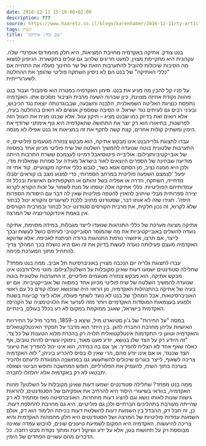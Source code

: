 ```yaml
---
date: 2016-12-11 15:10:00+02:00
description: ???
source: https://www.haaretz.co.il/blogs/karenhaber/2016-12-11/ty-article/0000017f-f8a6-d318-afff-fbe72ef00000
tags: דעות
title: 'שם קוד: אתיקה'
---
```


בנט צודק. אתיקה באקדמיה מחויבת המציאות, היא חלק מהמודוס אופרנדי שלה. עקרונית היא מתקיימת מצוין, למעט חריגים שלרוב גם עולים בתקשורת. הניסיון למצוא מה הסיבות שיכולות להוביל להתערבות הזאת של שר החינוך מעלה את התהייה אם "כללי האתיקה" של בנט הם לא ניסיון השתקה פוליטי שהופך את ההחלטה לשערורייתית.

על פניו קל להבין מה מניע את בנט. סימון האקדמיה כמטרה הוא סימבולי ועבור בנט מהווה נקודת אחיזה מצוינת, כיון שברוח השעה מרבית הציבור מסכים אתו. האקדמיה נתפסת כנציגת האליטה השמאלנית, הלבנה והשבעה, שבבוגדנותה יוצאת נגד הכיבוש, ובעיני רבים גם לעיתים נגד ישראל. זו הסיבה שמספיק אנשים לא רואים בהחלטה בעיה, אלא רואים זאת בדיוק כמו שבנט מציג – תיקון עוול. אלא שבנט מניח את העוול הזה לפרשנות, בתיאורו הוא רק יוצר את התחושה שהאקדמיה היא גוף אימתני שרודף את הימין ומשתיק קולות אחרים, קצת קשה לתקף את זה במציאות אז בנט אפילו לא מנסה.

 עברו לתצוגת גלריהבנט אינו מבקש אתיקה, הוא מבקש צנזורה מטעמים פוליטיים, זו התערבות שלטונית בוטה שנועדה להמשיך השלטה של שיח פוליטי מכיוון אחד במסווה של אובייקטיביותצילום: אוליבייה פיטוסיאבל דמיינו לעצמכם ששרת התרבות הייתה מודיעה שבחינה של הספרים היוצאים לאור בישראל מעידה על ספרות שמאלנית מדי, ולכן היא ממנה נציב, מן הסתם אסא כשר, לגבש כללי אתיקה מקצועיים. קוד אתי זה יפעל 'לצמצם השפעה פוליטית במרחב הספרותי, כדי למנוע מצב בו קוראים יסבלו מדחייה, השתקה, הדרה או אפליה בשל זהותם או השקפותיהם האישיות ובכלל זה עמדותיהם הפוליטיות. כללי אתיקה אלה ינוסחו על מנת לשמור על זכות הקורא לקרוא יצירה ספרותית מבלי שיחויב להאזין להטפה פוליטית שאין לה דבר עם היסודות הספרות היפה'. תגידו שזה לא אותו דבר, שסטודנט מחויב ללכת לשיעורים והקורא יכול לבחור שלא לקרוא, זה נכון חלקית, את מרבית הקורסים סטודנט יכול לבחור ובמרבית הקורסים אין באמת אינדוקטרינציה של המרצה.

אתיקה מציגה מערכת של כללי התנהגות שנועדו לייצר מגבלות, במידה מסוימת, אתיקה נועדה להשלים באובייקטיביות את מה שהמוסר הסובייקטיבי לעיתים כושל לעשות ובכך לייצר, אם תרצו, איזושהי נורמת התנהגות ברורה הניתנת לאכיפה. אלא שדווקא האקדמיה מעצם פעילותה נועדה לעשות בדיוק את זה ואם היא כושלת בכך המהלך צריך להתחיל מתוך המערכת פנימה.

 עברו לתצוגת גלריה יום הנכבה מצויין באוניברסיטת תל אביב. ממה בנט מפחד? שחלילה סטודנטים ישמעו דעות שאינן מקובלות על השלטון?צילום: מוטי מילרודבנט אינו מבקש אתיקה, הוא מבקש צנזורה מטעמים פוליטיים, זו התערבות שלטונית בוטה שנועדה להמשיך השלטה של שיח פוליטי מכיוון אחד במסווה של אובייקטיביות. אם יש בעיה של אתיקה בהתנהלות האקדמיה, מן הראוי היה שהנושא יועלה קודם כל עם ראשי האוניברסיטאות, אבל המהלך של בנט לא נועד לשתף פעולה, אלא ליצר קביעות בשטח ולפגוע בעצמאות המוסדות האקדמיים ויותר מזה לערער את הלגיטימציה של הקהילה האקדמית בישראל, שאגב ממוקמת במקום לא רע בכלל בעולם, בינתיים.

במסה "על החירות" של ג'ון סטיוארט מיל, שיצא ב-1859, מדבר מיל על החירויות האישיות עליהן מחויבת החברה להגן. בין היתר הוא מדבר על תפקיד האינטלקטואלים והאקדמיה וטוען כי התקדמות אינטלקטואלית תלויה רק בהכרת מלוא הטענות של כל צד. "זה היודע רק על הצד שלו בנושא, יודע מעט מאוד, נימוקיו עשויים להיות טובים, אף כאלה שאף אחד לא הצליח להפריך. אך אם בה במידה, הוא אינו יכול להפריך את טיעוני הצד שכנגד, או אם אינו יודע מהם, הרי שאין לו בסיס להכריע ביניהן." לזה האקדמיה צריכה לשאוף, לייצר בוגרים שיכולים להשתעשע גם במחשבה המנוגדת לדעתם ולהכיר בערכה בתוך השיח, להעמיק את הפלורליזם, חופש המחשבה וחופש הביטוי ושאלה יתבטאו לא רק באקדמיה אלא יחלחלו לחברה.

ממה בנט מפחד? שחלילה סטודנטים ישמעו דעות שאינן מקובלות על השלטון? מהות האקדמיה, בוודאי בשיעורי היסוד היא להרחיב את אופקיהם של הסטודנטים, להראות גישות שונות לאותו נושא וגם להציג דעות מתחרות. האוניברסיטה מאז ומתמיד לא רק שהייתה מעורבת בתהליכים חברתיים ולכן גם פוליטיים, היא גם מחויבת להחלפת דעות. כן, זה חבל דק, ההבדל בין השמעת דעות להשלטת דעות בכיתת הלימוד הוא דק, אולם השמעת עמדות פוליטיות של המרצה ושל הסטודנטים היא חלק מהמהות האקדמית והיא צריכה להיעשות. האקדמיה היא המקום לשמיעת טיעונים שונים, לגיבוש עמדה שאינה מבוססת רק על תחושות בטן, אלא על ידע ושיקול דעת ומתוך נקודת מבט רחבה. כל הדברים מהם עשויים הפחדים של הימין.